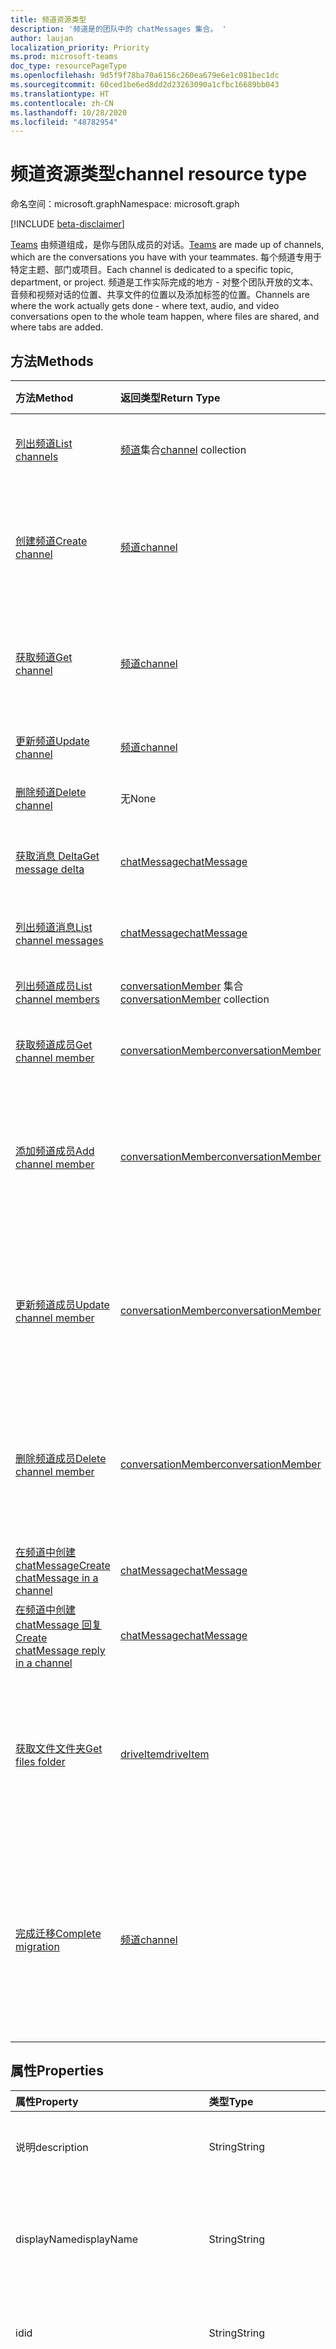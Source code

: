 ```yaml
---
title: 频道资源类型
description: '频道是的团队中的 chatMessages 集合。 '
author: laujan
localization_priority: Priority
ms.prod: microsoft-teams
doc_type: resourcePageType
ms.openlocfilehash: 9d5f9f78ba70a6156c260ea679e6e1c081bec1dc
ms.sourcegitcommit: 60ced1be6ed8dd2d23263090a1cfbc16689bb043
ms.translationtype: HT
ms.contentlocale: zh-CN
ms.lasthandoff: 10/28/2020
ms.locfileid: "48782954"
---
```

# <a name="channel-resource-type"></a><span data-ttu-id="d9820-103">频道资源类型</span><span class="sxs-lookup"><span data-stu-id="d9820-103">channel resource type</span></span>

<span data-ttu-id="d9820-104">命名空间：microsoft.graph</span><span class="sxs-lookup"><span data-stu-id="d9820-104">Namespace: microsoft.graph</span></span>

[!INCLUDE [beta-disclaimer](../../includes/beta-disclaimer.md)]

<span data-ttu-id="d9820-105">[Teams](../resources/team.md) 由频道组成，是你与团队成员的对话。</span><span class="sxs-lookup"><span data-stu-id="d9820-105">[Teams](../resources/team.md) are made up of channels, which are the conversations you have with your teammates.</span></span> <span data-ttu-id="d9820-106">每个频道专用于特定主题、部门或项目。</span><span class="sxs-lookup"><span data-stu-id="d9820-106">Each channel is dedicated to a specific topic, department, or project.</span></span> <span data-ttu-id="d9820-107">频道是工作实际完成的地方 - 对整个团队开放的文本、音频和视频对话的位置、共享文件的位置以及添加标签的位置。</span><span class="sxs-lookup"><span data-stu-id="d9820-107">Channels are where the work actually gets done - where text, audio, and video conversations open to the whole team happen, where files are shared, and where tabs are added.</span></span>

## <a name="methods"></a><span data-ttu-id="d9820-108">方法</span><span class="sxs-lookup"><span data-stu-id="d9820-108">Methods</span></span>

| <span data-ttu-id="d9820-109">方法</span><span class="sxs-lookup"><span data-stu-id="d9820-109">Method</span></span>       | <span data-ttu-id="d9820-110">返回类型</span><span class="sxs-lookup"><span data-stu-id="d9820-110">Return Type</span></span>  |<span data-ttu-id="d9820-111">说明</span><span class="sxs-lookup"><span data-stu-id="d9820-111">Description</span></span>|
|:---------------|:--------|:----------|
|[<span data-ttu-id="d9820-112">列出频道</span><span class="sxs-lookup"><span data-stu-id="d9820-112">List channels</span></span>](../api/channel-list.md) | <span data-ttu-id="d9820-113">[频道](channel.md)集合</span><span class="sxs-lookup"><span data-stu-id="d9820-113">[channel](channel.md) collection</span></span> | <span data-ttu-id="d9820-114">获取此团队中的频道列表。</span><span class="sxs-lookup"><span data-stu-id="d9820-114">Get the list of channels in this team.</span></span>|
|[<span data-ttu-id="d9820-115">创建频道</span><span class="sxs-lookup"><span data-stu-id="d9820-115">Create channel</span></span>](../api/channel-post.md) | [<span data-ttu-id="d9820-116">频道</span><span class="sxs-lookup"><span data-stu-id="d9820-116">channel</span></span>](channel.md) | <span data-ttu-id="d9820-117">通过包含显示名称和描述来新建频道。</span><span class="sxs-lookup"><span data-stu-id="d9820-117">Create a new channel by including the display name and description.</span></span>|
|[<span data-ttu-id="d9820-118">获取频道</span><span class="sxs-lookup"><span data-stu-id="d9820-118">Get channel</span></span>](../api/channel-get.md) | [<span data-ttu-id="d9820-119">频道</span><span class="sxs-lookup"><span data-stu-id="d9820-119">channel</span></span>](channel.md) | <span data-ttu-id="d9820-120">读取频道的属性和关系。</span><span class="sxs-lookup"><span data-stu-id="d9820-120">Read properties and relationships of the channel.</span></span>|
|[<span data-ttu-id="d9820-121">更新频道</span><span class="sxs-lookup"><span data-stu-id="d9820-121">Update channel</span></span>](../api/channel-patch.md) | [<span data-ttu-id="d9820-122">频道</span><span class="sxs-lookup"><span data-stu-id="d9820-122">channel</span></span>](channel.md) | <span data-ttu-id="d9820-123">更新频道属性。</span><span class="sxs-lookup"><span data-stu-id="d9820-123">Update properties of the channel.</span></span>|
|[<span data-ttu-id="d9820-124">删除频道</span><span class="sxs-lookup"><span data-stu-id="d9820-124">Delete channel</span></span>](../api/channel-delete.md) | <span data-ttu-id="d9820-125">无</span><span class="sxs-lookup"><span data-stu-id="d9820-125">None</span></span> | <span data-ttu-id="d9820-126">删除通道。</span><span class="sxs-lookup"><span data-stu-id="d9820-126">Delete a channel.</span></span>|
|[<span data-ttu-id="d9820-127">获取消息 Delta</span><span class="sxs-lookup"><span data-stu-id="d9820-127">Get message delta</span></span>](../api/chatmessage-delta.md)  | [<span data-ttu-id="d9820-128">chatMessage</span><span class="sxs-lookup"><span data-stu-id="d9820-128">chatMessage</span></span>](../resources/chatmessage.md) | <span data-ttu-id="d9820-129">获取频道中的增量消息。</span><span class="sxs-lookup"><span data-stu-id="d9820-129">Get incremental messages in a channel.</span></span> |
|[<span data-ttu-id="d9820-130">列出频道消息</span><span class="sxs-lookup"><span data-stu-id="d9820-130">List channel messages</span></span>](../api/channel-list-messages.md)  | [<span data-ttu-id="d9820-131">chatMessage</span><span class="sxs-lookup"><span data-stu-id="d9820-131">chatMessage</span></span>](../resources/chatmessage.md) | <span data-ttu-id="d9820-132">获取频道中的消息</span><span class="sxs-lookup"><span data-stu-id="d9820-132">Get messages in a channel</span></span> |
|[<span data-ttu-id="d9820-133">列出频道成员</span><span class="sxs-lookup"><span data-stu-id="d9820-133">List channel members</span></span>](../api/conversationmember-list.md)| <span data-ttu-id="d9820-134">[conversationMember](conversationmember.md) 集合</span><span class="sxs-lookup"><span data-stu-id="d9820-134">[conversationMember](conversationmember.md) collection</span></span>| <span data-ttu-id="d9820-135">列出频道的成员。</span><span class="sxs-lookup"><span data-stu-id="d9820-135">List the members of a channel.</span></span> |
|[<span data-ttu-id="d9820-136">获取频道成员</span><span class="sxs-lookup"><span data-stu-id="d9820-136">Get channel member</span></span>](../api/conversationmember-get.md)| [<span data-ttu-id="d9820-137">conversationMember</span><span class="sxs-lookup"><span data-stu-id="d9820-137">conversationMember</span></span>](conversationmember.md)| <span data-ttu-id="d9820-138">获取频道的成员。</span><span class="sxs-lookup"><span data-stu-id="d9820-138">Get a member of a channel.</span></span> |
|[<span data-ttu-id="d9820-139">添加频道成员</span><span class="sxs-lookup"><span data-stu-id="d9820-139">Add channel member</span></span>](../api/conversationmember-add.md) | [<span data-ttu-id="d9820-140">conversationMember</span><span class="sxs-lookup"><span data-stu-id="d9820-140">conversationMember</span></span>](conversationmember.md)| <span data-ttu-id="d9820-141">向频道添加成员。</span><span class="sxs-lookup"><span data-stu-id="d9820-141">Add a member to a channel.</span></span> <span data-ttu-id="d9820-142">仅支持用于 `private` 的 `channelType`。</span><span class="sxs-lookup"><span data-stu-id="d9820-142">Only supported for `channelType` of `private`.</span></span>|
|[<span data-ttu-id="d9820-143">更新频道成员</span><span class="sxs-lookup"><span data-stu-id="d9820-143">Update channel member</span></span>](../api/conversationmember-update.md) | [<span data-ttu-id="d9820-144">conversationMember</span><span class="sxs-lookup"><span data-stu-id="d9820-144">conversationMember</span></span>](conversationmember.md)| <span data-ttu-id="d9820-145">更新聊天成员。</span><span class="sxs-lookup"><span data-stu-id="d9820-145">Update a member of a channel.</span></span> <span data-ttu-id="d9820-146">仅支持用于 `private` 的 `channelType`。</span><span class="sxs-lookup"><span data-stu-id="d9820-146">Only supported for `channelType` of `private`.</span></span>|
|[<span data-ttu-id="d9820-147">删除频道成员</span><span class="sxs-lookup"><span data-stu-id="d9820-147">Delete channel member</span></span>](../api/conversationmember-delete.md) | [<span data-ttu-id="d9820-148">conversationMember</span><span class="sxs-lookup"><span data-stu-id="d9820-148">conversationMember</span></span>](conversationmember.md)| <span data-ttu-id="d9820-149">删除频道的成员。</span><span class="sxs-lookup"><span data-stu-id="d9820-149">Delete a member of a channel.</span></span> <span data-ttu-id="d9820-150">仅支持用于 `private` 的 `channelType`。</span><span class="sxs-lookup"><span data-stu-id="d9820-150">Only supported for `channelType` of `private`.</span></span>|
|[<span data-ttu-id="d9820-151">在频道中创建 chatMessage</span><span class="sxs-lookup"><span data-stu-id="d9820-151">Create chatMessage in a channel</span></span>](../api/channel-post-message.md) | [<span data-ttu-id="d9820-152">chatMessage</span><span class="sxs-lookup"><span data-stu-id="d9820-152">chatMessage</span></span>](../resources/chatmessage.md) | <span data-ttu-id="d9820-153">向频道发送消息。</span><span class="sxs-lookup"><span data-stu-id="d9820-153">Send a message to a channel.</span></span> |
|[<span data-ttu-id="d9820-154">在频道中创建 chatMessage 回复</span><span class="sxs-lookup"><span data-stu-id="d9820-154">Create chatMessage reply in a channel</span></span>](../api/channel-post-messagereply.md) | [<span data-ttu-id="d9820-155">chatMessage</span><span class="sxs-lookup"><span data-stu-id="d9820-155">chatMessage</span></span>](../resources/chatmessage.md) | <span data-ttu-id="d9820-156">在频道中回复消息。</span><span class="sxs-lookup"><span data-stu-id="d9820-156">Reply to a message in a channel.</span></span>|
|[<span data-ttu-id="d9820-157">获取文件文件夹</span><span class="sxs-lookup"><span data-stu-id="d9820-157">Get files folder</span></span>](../api/driveitem-get.md)| [<span data-ttu-id="d9820-158">driveItem</span><span class="sxs-lookup"><span data-stu-id="d9820-158">driveItem</span></span>](driveitem.md) | <span data-ttu-id="d9820-159">检索用于存储频道文件的 SharePoint 文件夹的详细信息。</span><span class="sxs-lookup"><span data-stu-id="d9820-159">Retrieves the details of the SharePoint folder where the files for the channel are stored.</span></span> |
|[<span data-ttu-id="d9820-160">完成迁移</span><span class="sxs-lookup"><span data-stu-id="d9820-160">Complete migration</span></span>](../api/channel-completemigration.md)|[<span data-ttu-id="d9820-161">频道</span><span class="sxs-lookup"><span data-stu-id="d9820-161">channel</span></span>](channel.md)| <span data-ttu-id="d9820-162">从频道中删除迁移模式并使频道可供用户发布和阅读消息。</span><span class="sxs-lookup"><span data-stu-id="d9820-162">Removes thee migration mode from the channel and makes the channel available to users to post and read messages.</span></span>|

## <a name="properties"></a><span data-ttu-id="d9820-163">属性</span><span class="sxs-lookup"><span data-stu-id="d9820-163">Properties</span></span>

| <span data-ttu-id="d9820-164">属性</span><span class="sxs-lookup"><span data-stu-id="d9820-164">Property</span></span>   | <span data-ttu-id="d9820-165">类型</span><span class="sxs-lookup"><span data-stu-id="d9820-165">Type</span></span> |<span data-ttu-id="d9820-166">说明</span><span class="sxs-lookup"><span data-stu-id="d9820-166">Description</span></span>|
|:---------------|:--------|:----------|
|<span data-ttu-id="d9820-167">说明</span><span class="sxs-lookup"><span data-stu-id="d9820-167">description</span></span>|<span data-ttu-id="d9820-168">String</span><span class="sxs-lookup"><span data-stu-id="d9820-168">String</span></span>|<span data-ttu-id="d9820-169">频道的可选文本描述。</span><span class="sxs-lookup"><span data-stu-id="d9820-169">Optional textual description for the channel.</span></span>|
|<span data-ttu-id="d9820-170">displayName</span><span class="sxs-lookup"><span data-stu-id="d9820-170">displayName</span></span>|<span data-ttu-id="d9820-171">String</span><span class="sxs-lookup"><span data-stu-id="d9820-171">String</span></span>|<span data-ttu-id="d9820-172">在 Microsoft Teams 中呈现在用户面前的频道名称。</span><span class="sxs-lookup"><span data-stu-id="d9820-172">Channel name as it will appear to the user in Microsoft Teams.</span></span>|
|<span data-ttu-id="d9820-173">id</span><span class="sxs-lookup"><span data-stu-id="d9820-173">id</span></span>|<span data-ttu-id="d9820-174">String</span><span class="sxs-lookup"><span data-stu-id="d9820-174">String</span></span>|<span data-ttu-id="d9820-175">频道的唯一标识符。</span><span class="sxs-lookup"><span data-stu-id="d9820-175">The channel's unique identifier.</span></span> <span data-ttu-id="d9820-176">只读。</span><span class="sxs-lookup"><span data-stu-id="d9820-176">Read-only.</span></span>|
|<span data-ttu-id="d9820-177">isFavoriteByDefault</span><span class="sxs-lookup"><span data-stu-id="d9820-177">isFavoriteByDefault</span></span>|<span data-ttu-id="d9820-178">Boolean</span><span class="sxs-lookup"><span data-stu-id="d9820-178">Boolean</span></span>|<span data-ttu-id="d9820-179">指示是否应对团队的所有成员将频道自动标记到“收藏夹”。</span><span class="sxs-lookup"><span data-stu-id="d9820-179">Indicates whether the channel should automatically be marked 'favorite' for all members of the team.</span></span> <span data-ttu-id="d9820-180">仅可使用“[创建团队](../api/team-post.md)”以编程方式设置。</span><span class="sxs-lookup"><span data-stu-id="d9820-180">Can only be set programmatically with [Create team](../api/team-post.md).</span></span> <span data-ttu-id="d9820-181">默认值：`false`。</span><span class="sxs-lookup"><span data-stu-id="d9820-181">Default: `false`.</span></span>|
|<span data-ttu-id="d9820-182">email</span><span class="sxs-lookup"><span data-stu-id="d9820-182">email</span></span>|<span data-ttu-id="d9820-183">String</span><span class="sxs-lookup"><span data-stu-id="d9820-183">String</span></span>| <span data-ttu-id="d9820-184">用于向频道发送邮件的电子邮件地址。</span><span class="sxs-lookup"><span data-stu-id="d9820-184">The email address for sending messages to the channel.</span></span> <span data-ttu-id="d9820-185">只读。</span><span class="sxs-lookup"><span data-stu-id="d9820-185">Read-only.</span></span>|
|<span data-ttu-id="d9820-186">webUrl</span><span class="sxs-lookup"><span data-stu-id="d9820-186">webUrl</span></span>|<span data-ttu-id="d9820-187">String</span><span class="sxs-lookup"><span data-stu-id="d9820-187">String</span></span>|<span data-ttu-id="d9820-188">将转到 Microsoft Teams 中的频道的超链接。</span><span class="sxs-lookup"><span data-stu-id="d9820-188">A hyperlink that will go to the channel in Microsoft Teams.</span></span> <span data-ttu-id="d9820-189">在 Microsoft Teams 中右键单击某个频道并选择“获取频道链接”即可获得此 URL。</span><span class="sxs-lookup"><span data-stu-id="d9820-189">This is the URL that you get when you right-click a channel in Microsoft Teams and select Get link to channel.</span></span> <span data-ttu-id="d9820-190">应将此 URL 视为不透明的 blob，而不对其进行解析。</span><span class="sxs-lookup"><span data-stu-id="d9820-190">This URL should be treated as an opaque blob, and not parsed.</span></span> <span data-ttu-id="d9820-191">只读。</span><span class="sxs-lookup"><span data-stu-id="d9820-191">Read-only.</span></span>|
|<span data-ttu-id="d9820-192">membershipType</span><span class="sxs-lookup"><span data-stu-id="d9820-192">membershipType</span></span>|[<span data-ttu-id="d9820-193">channelMembershipType</span><span class="sxs-lookup"><span data-stu-id="d9820-193">channelMembershipType</span></span>](../resources/enums.md#channelmembershiptype-values)|<span data-ttu-id="d9820-194">频道的类型。</span><span class="sxs-lookup"><span data-stu-id="d9820-194">The type of the channel.</span></span> <span data-ttu-id="d9820-195">可在创建期间设置，但不可更改。</span><span class="sxs-lookup"><span data-stu-id="d9820-195">Can be set during creation and cannot be changed.</span></span> <span data-ttu-id="d9820-196">默认：标准。</span><span class="sxs-lookup"><span data-stu-id="d9820-196">Default: standard.</span></span>|
|<span data-ttu-id="d9820-197">createdDateTime</span><span class="sxs-lookup"><span data-stu-id="d9820-197">createdDateTime</span></span>|<span data-ttu-id="d9820-198">dateTimeOffset</span><span class="sxs-lookup"><span data-stu-id="d9820-198">dateTimeOffset</span></span>|<span data-ttu-id="d9820-199">只读。</span><span class="sxs-lookup"><span data-stu-id="d9820-199">Read only.</span></span> <span data-ttu-id="d9820-200">创建频道的时间戳。</span><span class="sxs-lookup"><span data-stu-id="d9820-200">Timestamp at which the channel was created.</span></span>|

### <a name="instance-attributes"></a><span data-ttu-id="d9820-201">实例属性</span><span class="sxs-lookup"><span data-stu-id="d9820-201">Instance attributes</span></span>

<span data-ttu-id="d9820-p111">实例属性是具有特殊行为的属性。这些属性是临时的，并且 a) 定义服务应执行的行为或 b) 提供短期的属性值，例如过期项目的下载 URL。</span><span class="sxs-lookup"><span data-stu-id="d9820-p111">Instance attributes are properties with special behaviors. These properties are temporary and either a) define behavior the service should perform or b) provide short-term property values, like a download URL for an item that expires.</span></span>

| <span data-ttu-id="d9820-204">属性名称</span><span class="sxs-lookup"><span data-stu-id="d9820-204">Property name</span></span>| <span data-ttu-id="d9820-205">类型</span><span class="sxs-lookup"><span data-stu-id="d9820-205">Type</span></span>   | <span data-ttu-id="d9820-206">说明</span><span class="sxs-lookup"><span data-stu-id="d9820-206">Description</span></span>
|:-----------------------|:-------|:-------------------------|
|<span data-ttu-id="d9820-207">@microsoft. graph channelCreationMode</span><span class="sxs-lookup"><span data-stu-id="d9820-207">@microsoft.graph.channelCreationMode</span></span>|<span data-ttu-id="d9820-208">string</span><span class="sxs-lookup"><span data-stu-id="d9820-208">string</span></span>|<span data-ttu-id="d9820-209">指示频道处于迁移状态，并且当前正用于迁移目的。</span><span class="sxs-lookup"><span data-stu-id="d9820-209">Indicates that the channel is in migration state and is currently being used for migration purposes.</span></span> <span data-ttu-id="d9820-210">它接受一个值：`migration`。</span><span class="sxs-lookup"><span data-stu-id="d9820-210">It accepts one value: `migration`.</span></span>|

> <span data-ttu-id="d9820-211">**注意** ：`channelCreationMode` 是采用值 `migration`的枚举。</span><span class="sxs-lookup"><span data-stu-id="d9820-211">**Note** : `channelCreationMode`  is an enum that takes the value `migration`.</span></span>

<span data-ttu-id="d9820-212">有关 POST 请求示例，请参阅[请求（在迁移状态下创建频道）](/microsoftteams/platform/graph-api/import-messages/import-external-messages-to-teams#request-create-a-team-in-migration-state)。</span><span class="sxs-lookup"><span data-stu-id="d9820-212">For a POST request example, see [Request (create channel in migration state)](/microsoftteams/platform/graph-api/import-messages/import-external-messages-to-teams#request-create-a-team-in-migration-state).</span></span>

## <a name="relationships"></a><span data-ttu-id="d9820-213">关系</span><span class="sxs-lookup"><span data-stu-id="d9820-213">Relationships</span></span>

| <span data-ttu-id="d9820-214">关系</span><span class="sxs-lookup"><span data-stu-id="d9820-214">Relationship</span></span> | <span data-ttu-id="d9820-215">类型</span><span class="sxs-lookup"><span data-stu-id="d9820-215">Type</span></span> |<span data-ttu-id="d9820-216">说明</span><span class="sxs-lookup"><span data-stu-id="d9820-216">Description</span></span>|
|:---------------|:--------|:----------|
|<span data-ttu-id="d9820-217">messages</span><span class="sxs-lookup"><span data-stu-id="d9820-217">messages</span></span>|<span data-ttu-id="d9820-218">[chatMessage](chatmessage.md) 集合</span><span class="sxs-lookup"><span data-stu-id="d9820-218">[chatMessage](chatmessage.md) collection</span></span>|<span data-ttu-id="d9820-219">频道中的所有消息集合。</span><span class="sxs-lookup"><span data-stu-id="d9820-219">A collection of all the messages in the channel.</span></span> <span data-ttu-id="d9820-220">一种导航属性。</span><span class="sxs-lookup"><span data-stu-id="d9820-220">A navigation property.</span></span> <span data-ttu-id="d9820-221">可为 NULL。</span><span class="sxs-lookup"><span data-stu-id="d9820-221">Nullable.</span></span>|
|<span data-ttu-id="d9820-222">选项卡</span><span class="sxs-lookup"><span data-stu-id="d9820-222">tabs</span></span>|<span data-ttu-id="d9820-223">[teamsTab](../resources/teamstab.md) 集合</span><span class="sxs-lookup"><span data-stu-id="d9820-223">[teamsTab](../resources/teamstab.md) collection</span></span>|<span data-ttu-id="d9820-224">频道中的所有选项卡集合。</span><span class="sxs-lookup"><span data-stu-id="d9820-224">A collection of all the tabs in the channel.</span></span> <span data-ttu-id="d9820-225">一种导航属性。</span><span class="sxs-lookup"><span data-stu-id="d9820-225">A navigation property.</span></span>|
|<span data-ttu-id="d9820-226">成员</span><span class="sxs-lookup"><span data-stu-id="d9820-226">members</span></span>|<span data-ttu-id="d9820-227">[conversationMember](conversationmember.md) 集合</span><span class="sxs-lookup"><span data-stu-id="d9820-227">[conversationMember](conversationmember.md) collection</span></span>|<span data-ttu-id="d9820-228">与频道关联的成员资格记录的集合。</span><span class="sxs-lookup"><span data-stu-id="d9820-228">A collection of membership records associated with the channel.</span></span>|
|[<span data-ttu-id="d9820-229">filesFolder</span><span class="sxs-lookup"><span data-stu-id="d9820-229">filesFolder</span></span>](../api/channel-get-filesfolder.md)|[<span data-ttu-id="d9820-230">driveItem</span><span class="sxs-lookup"><span data-stu-id="d9820-230">driveItem</span></span>](driveitem.md)|<span data-ttu-id="d9820-231">用于存储频道文件的位置的元数据。</span><span class="sxs-lookup"><span data-stu-id="d9820-231">Metadata for the location where the channel's files are stored.</span></span>|
|<span data-ttu-id="d9820-232">operations</span><span class="sxs-lookup"><span data-stu-id="d9820-232">operations</span></span>|<span data-ttu-id="d9820-233">[teamsAsyncOperation](teamsasyncoperation.md) 集合</span><span class="sxs-lookup"><span data-stu-id="d9820-233">[teamsAsyncOperation](teamsasyncoperation.md) collection</span></span>| <span data-ttu-id="d9820-234">在此团队中运行过或正在运行的异步操作。</span><span class="sxs-lookup"><span data-stu-id="d9820-234">The async operations that ran or are running on this team.</span></span> |

## <a name="json-representation"></a><span data-ttu-id="d9820-235">JSON 表示形式</span><span class="sxs-lookup"><span data-stu-id="d9820-235">JSON representation</span></span>

<span data-ttu-id="d9820-236">下面是资源的 JSON 表示形式。</span><span class="sxs-lookup"><span data-stu-id="d9820-236">The following is a JSON representation of the resource.</span></span>

<!-- {
  "blockType": "resource",
  "optionalProperties": [
    "messages"
  ],
  "keyProperty": "id",
  "@odata.type": "microsoft.graph.channel"
}-->

```json
{
  "description": "string",
  "displayName": "string",
  "id": "string (identifier)",
  "isFavoriteByDefault": true,
  "email": "string",
  "webUrl": "string",
  "membershipType": "channelMembershipType",
  "createdDateTime": "string (timestamp)"
}
```

<!-- uuid: 8fcb5dbc-d5aa-4681-8e31-b001d5168d79
2015-10-25 14:57:30 UTC -->
<!--
{
  "type": "#page.annotation",
  "description": "channel resource",
  "keywords": "",
  "section": "documentation",
  "tocPath": "",
  "suppressions": []
}
-->
